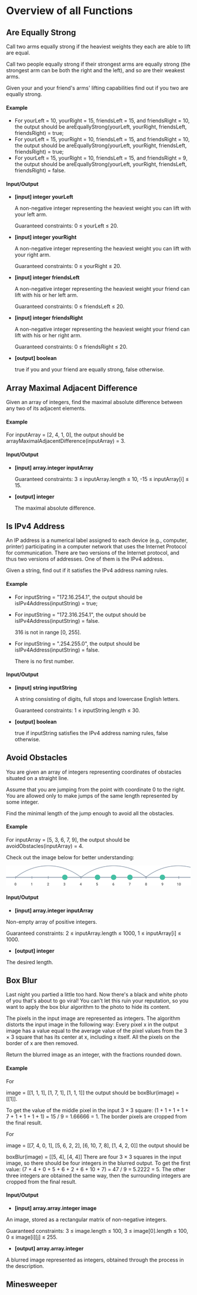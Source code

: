 # Overview of all Functions

## Are Equally Strong

Call two arms equally strong if the heaviest weights they each are able to lift are equal.

Call two people equally strong if their strongest arms are equally strong (the strongest arm can be both the right and the left), and so are their weakest arms.

Given your and your friend's arms' lifting capabilities find out if you two are equally strong.

#### Example

* For yourLeft = 10, yourRight = 15, friendsLeft = 15, and friendsRight = 10, the output should be
  areEquallyStrong(yourLeft, yourRight, friendsLeft, friendsRight) = true;
* For yourLeft = 15, yourRight = 10, friendsLeft = 15, and friendsRight = 10, the output should be
  areEquallyStrong(yourLeft, yourRight, friendsLeft, friendsRight) = true;
* For yourLeft = 15, yourRight = 10, friendsLeft = 15, and friendsRight = 9, the output should be
  areEquallyStrong(yourLeft, yourRight, friendsLeft, friendsRight) = false.
#### Input/Output

* **[input] integer yourLeft**

  A non-negative integer representing the heaviest weight you can lift with your left arm.

  Guaranteed constraints:
  0 ≤ yourLeft ≤ 20.

* **[input] integer yourRight**

  A non-negative integer representing the heaviest weight you can lift with your right arm.

  Guaranteed constraints:
  0 ≤ yourRight ≤ 20.

* **[input] integer friendsLeft**

  A non-negative integer representing the heaviest weight your friend can lift with his or her left arm.

  Guaranteed constraints:
  0 ≤ friendsLeft ≤ 20.

* **[input] integer friendsRight**

  A non-negative integer representing the heaviest weight your friend can lift with his or her right arm.

  Guaranteed constraints:
  0 ≤ friendsRight ≤ 20.

* **[output] boolean**

  true if you and your friend are equally strong, false otherwise.

## Array Maximal Adjacent Difference

Given an array of integers, find the maximal absolute difference between any two of its adjacent elements.

#### Example

For inputArray = [2, 4, 1, 0], the output should be
arrayMaximalAdjacentDifference(inputArray) = 3.

#### Input/Output

* **[input] array.integer inputArray**

  Guaranteed constraints:
  3 ≤ inputArray.length ≤ 10,
  -15 ≤ inputArray[i] ≤ 15.

* **[output] integer**

  The maximal absolute difference.

## Is IPv4 Address

An IP address is a numerical label assigned to each device (e.g., computer, printer) participating in a computer network that uses the Internet Protocol for communication. There are two versions of the Internet protocol, and thus two versions of addresses. One of them is the IPv4 address.

Given a string, find out if it satisfies the IPv4 address naming rules.

#### Example

* For inputString = "172.16.254.1", the output should be
  isIPv4Address(inputString) = true;

* For inputString = "172.316.254.1", the output should be
  isIPv4Address(inputString) = false.

  316 is not in range [0, 255].

* For inputString = ".254.255.0", the output should be
  isIPv4Address(inputString) = false.

  There is no first number.

#### Input/Output

* **[input] string inputString**

  A string consisting of digits, full stops and lowercase English letters.

  Guaranteed constraints:
  1 ≤ inputString.length ≤ 30.

* **[output] boolean**

  true if inputString satisfies the IPv4 address naming rules, false otherwise.

## Avoid Obstacles

You are given an array of integers representing coordinates of obstacles situated on a straight line.

Assume that you are jumping from the point with coordinate 0 to the right. You are allowed only to make jumps of the same length represented by some integer.

Find the minimal length of the jump enough to avoid all the obstacles.

#### Example

For inputArray = [5, 3, 6, 7, 9], the output should be
avoidObstacles(inputArray) = 4.

Check out the image below for better understanding:

![obstacle](images/obstacle.png)

#### Input/Output

* **[input] array.integer inputArray**

Non-empty array of positive integers.

Guaranteed constraints:
2 ≤ inputArray.length ≤ 1000,
1 ≤ inputArray[i] ≤ 1000.

* **[output] integer**

The desired length.

## Box Blur

Last night you partied a little too hard. Now there's a black and white photo of you that's about to go viral! You can't let this ruin your reputation, so you want to apply the box blur algorithm to the photo to hide its content.

The pixels in the input image are represented as integers. The algorithm distorts the input image in the following way: Every pixel x in the output image has a value equal to the average value of the pixel values from the 3 × 3 square that has its center at x, including x itself. All the pixels on the border of x are then removed.

Return the blurred image as an integer, with the fractions rounded down.

#### Example

For

image = [[1, 1, 1], 
         [1, 7, 1], 
         [1, 1, 1]]
the output should be boxBlur(image) = [[1]].

To get the value of the middle pixel in the input 3 × 3 square: (1 + 1 + 1 + 1 + 7 + 1 + 1 + 1 + 1) = 15 / 9 = 1.66666 = 1. The border pixels are cropped from the final result.

For

image = [[7, 4, 0, 1], 
         [5, 6, 2, 2], 
         [6, 10, 7, 8], 
         [1, 4, 2, 0]]
the output should be

boxBlur(image) = [[5, 4], 
                  [4, 4]]
There are four 3 × 3 squares in the input image, so there should be four integers in the blurred output. To get the first value: (7 + 4 + 0 + 5 + 6 + 2 + 6 + 10 + 7) = 47 / 9 = 5.2222 = 5. The other three integers are obtained the same way, then the surrounding integers are cropped from the final result.

#### Input/Output

* **[input] array.array.integer image**

An image, stored as a rectangular matrix of non-negative integers.

Guaranteed constraints:
3 ≤ image.length ≤ 100,
3 ≤ image[0].length ≤ 100,
0 ≤ image[i][j] ≤ 255.

* **[output] array.array.integer**

A blurred image represented as integers, obtained through the process in the description.

## Minesweeper

